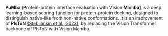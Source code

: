 
**PuMba** (**P**rotein-protein interface eval**u**ation with Vision **M**am**ba**) is a deep learning-based scoring function for protein-protein docking, designed to distinguish native-like from non-native conformations. It is an improvement of **PIsToN** [(Stebliankin et al., 2023)](https://www.nature.com/articles/s42256-023-00715-4), by replacing the Vision Transformer backbone of PIsToN with Vision Mamba.
